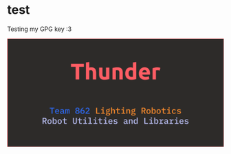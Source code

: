 # test
Testing my GPG key :3

![](https://github.com/WindowsVistaisCool/test/blob/9ba48d43e11fbfc499ed5112e3c28c6f8d795bb6/thunder.png)
